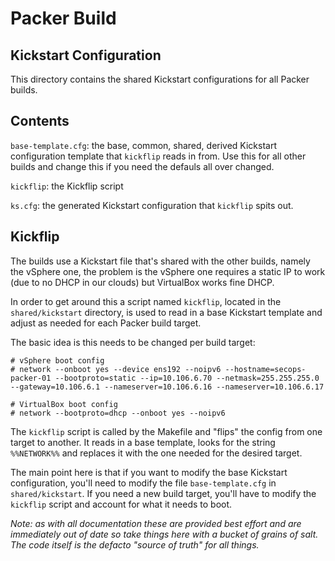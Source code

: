 # Packer Build

## Kickstart Configuration

This directory contains the shared Kickstart configurations for all Packer builds.

## Contents

`base-template.cfg`: the base, common, shared, derived Kickstart configuration template that `kickflip` reads in from. Use this for all other builds and change this if you need the defauls all over changed.

`kickflip`: the Kickflip script

`ks.cfg`: the generated Kickstart configuration that `kickflip` spits out.

## Kickflip

The builds use a Kickstart file that's shared with the other builds, namely the vSphere one, the problem is the vSphere one requires a static IP to work (due to no DHCP in our clouds) but VirtualBox works fine DHCP.

In order to get around this a script named `kickflip`, located in the `shared/kickstart` directory, is used to read in a base Kickstart template and adjust as needed for each Packer build target.

The basic idea is this needs to be changed per build target:

```
# vSphere boot config
# network --onboot yes --device ens192 --noipv6 --hostname=secops-packer-01 --bootproto=static --ip=10.106.6.70 --netmask=255.255.255.0 --gateway=10.106.6.1 --nameserver=10.106.6.16 --nameserver=10.106.6.17

# VirtualBox boot config
# network --bootproto=dhcp --onboot yes --noipv6
```

The `kickflip` script is called by the Makefile and "flips" the config from one target to another. It reads in a base template, looks for the string `%%NETWORK%%` and replaces it with the one needed for the desired target.

The main point here is that if you want to modify the base Kickstart configuration, you'll need to modify the file `base-template.cfg` in `shared/kickstart`. If you need a new build target, you'll have to modify the `kickflip` script and account for what it needs to boot.



*Note: as with all documentation these are provided best effort and are immediately out of date so take things here with a bucket of grains of salt. The code itself is the defacto "source of truth" for all things.*
